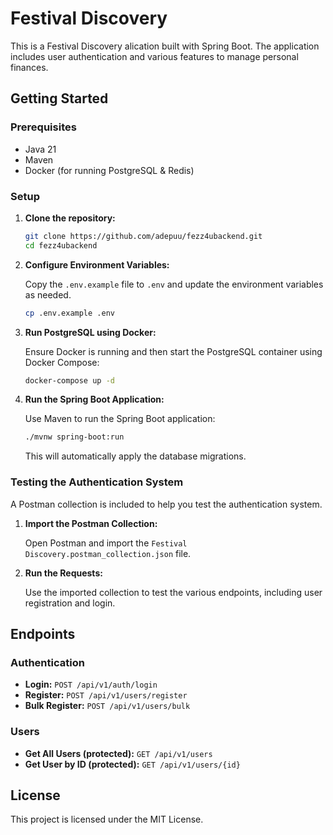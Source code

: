 # Festival Discovery

This is a Festival Discovery alication built with Spring Boot. The application includes user authentication and various features to manage personal finances.

## Getting Started

### Prerequisites

- Java 21
- Maven
- Docker (for running PostgreSQL & Redis)

### Setup

1. **Clone the repository:**

    ```sh
    git clone https://github.com/adepuu/fezz4ubackend.git
    cd fezz4ubackend
    ```

2. **Configure Environment Variables:**

    Copy the `.env.example` file to `.env` and update the environment variables as needed.

    ```sh
    cp .env.example .env
    ```

3. **Run PostgreSQL using Docker:**

    Ensure Docker is running and then start the PostgreSQL container using Docker Compose:

    ```sh
    docker-compose up -d
    ```

4. **Run the Spring Boot Application:**

    Use Maven to run the Spring Boot application:

    ```sh
    ./mvnw spring-boot:run
    ```

    This will automatically apply the database migrations.

### Testing the Authentication System

A Postman collection is included to help you test the authentication system.

1. **Import the Postman Collection:**

    Open Postman and import the `Festival Discovery.postman_collection.json` file.

2. **Run the Requests:**

    Use the imported collection to test the various endpoints, including user registration and login.

## Endpoints

### Authentication

- **Login:** `POST /api/v1/auth/login`
- **Register:** `POST /api/v1/users/register`
- **Bulk Register:** `POST /api/v1/users/bulk`

### Users

- **Get All Users (protected):** `GET /api/v1/users`
- **Get User by ID (protected):** `GET /api/v1/users/{id}`

## License

This project is licensed under the MIT License.